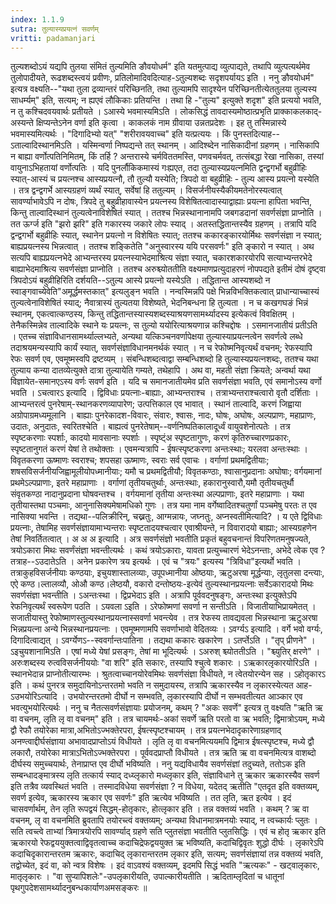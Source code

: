 ```yaml
---
index: 1.1.9
sutra: तुल्यास्यप्रयत्नं सवर्णम्
vritti: padamanjari
---
```


 तुल्यशब्दोऽयं यद्यपि तुलया संमितं तुल्यमिति ङौवयोधर्म" इति यतमुत्पाद्य व्युत्पाद्यते, तथापि व्युत्पत्यर्थमेव तुलोपादीयते, रूढशब्दस्त्वयं प्रवीणः, प्रतिलोमादिवदित्याह-ऽतुल्यशब्दः सदृशपर्यायऽ इति । ननु ङौवयोधर्म" इत्यत्र वक्ष्यति--"यथा तुला द्रव्यान्तरं परिच्छिनति, तथा तुल्यामपि सादृश्येन परिच्छिनतीत्येततुलया तुल्यस्य साधर्म्यम्" इति, सत्यम्; न ह्यएवं लौकिकाः प्रतियन्ति । तथा हि -"तुल्य" इत्युक्ते शदृश" इति प्रत्ययो भवति, न तु कश्चिदवयवार्थः प्रतीयते । ऽआस्ये भवमास्यमिऽति । लोकसिद्धं तावदास्यमोष्ठात्प्रभृति प्राक्काकलकाद्-अस्यन्ते क्षिप्यन्तेऽनेन वर्णा इति कृत्वा । काकलकं नाम ग्रीवाया उन्नतप्रदेशः । इह तु तस्मिन्नास्ये भवमास्यमित्यर्थः । "दिगादिभ्यो यत्" "शरीरावयवाच्च" इति यत्प्रत्ययः । किं पुनस्तदित्याह--ऽताल्वादिस्थानमिऽति । यस्मिन्वर्णा निष्पद्यन्ते तत् स्थानम् । आदिश्ब्देन नासिकादीनां ग्रहणम् । नासिकापि न बाह्या वर्णोत्पतिनिमितम्, किं तर्हि ? अन्तरास्ये चर्मविततमस्ति, पणवचर्मवत्, तत्संबद्धा रेखा नासिका, तस्यां वायुनाऽभिहतायां वर्णोत्पतिः । यदि पुनर्लौकिकमास्यं गःह्यएत, तदा तुल्यास्यप्रयत्नमिति द्वन्द्वगर्भो बहुव्रीहिः स्यात्-आस्यं च प्रयत्नश्च आस्यप्रयत्नौ, तौ तुल्यौ यस्येति; त्रिपदो वा बहुव्रीहिः - तुल्य आस्य प्रयत्नो यस्येति । तत्र द्वन्द्वगर्भे आस्यग्रहणं व्यर्थं स्यात्, सर्वेषां हि ततुल्यम् । विसर्जनीयस्यैकीयमतेनोरस्यत्वात् सावर्ण्याभावेऽपि न दोषः, त्रिपदे तु बहुव्रीहावास्येन प्रयत्नस्य विशेषितत्वादास्याद्वाह्याः प्रयत्ना हापिता भवन्ति, किन्तु ताल्वादिस्थानं तुल्यत्वेनाविशेषितं स्यात् । ततश्च भिन्नस्थानानामपि जबगडदानां सवर्णसंज्ञा प्राप्नोति । तत ऊर्ग्ज इति "झरो झरि" इति गकारस्य जकारे लोपः स्याद् । अतस्तद्धितान्तस्यैव ग्रहणम् । तत्रापि यदि द्वन्द्वगर्भो बहुव्रीहिः स्यात्, स्थानेन प्रयत्नो न विशेषितः स्यात्; ततश्च ककारङ्कारयोर्मिथः सवर्णसंज्ञा न स्यात्; बाह्यप्रयत्नस्य भिन्नत्वात् । ततश्च शङ्कितेति "अनुस्वारस्य ययि परसवर्णः" इति ङ्कारो न स्यात् । अथ सत्यपि बाह्यप्रयत्नभेदे आभ्यन्तरस्य प्रयत्नस्याभेदमाश्रित्य संज्ञा स्यात्, चकारशकारयोरपि सत्याभ्यन्तरभेदे बाह्याभेदमाश्रित्य सवर्णसंज्ञा प्राप्नोति । ततश्च अरुश्च्योततीति वक्ष्यमाणप्रत्युदाहरणं नोपपद्यते इतीमं दोषं दृष्ट्वा त्रिपदोऽयं बहुव्रीहिरिति दर्शयति--ऽतुल्य आस्ये प्रयत्नो यस्येऽति । तद्धितान्त आस्यशब्दो न स्वाङ्गवाच्येवेति"अमूर्द्धमस्तकात्" इत्यलुङ्न भवति । नन्वस्मिन्नपि पक्षे भिन्नविभक्तिकत्वात् प्राधान्याच्चास्यं तुल्यत्वेनाविशेषितं स्याद्; नैवात्रास्यं तुल्यतया विशेष्यते, भेदनिबन्धना हि तुल्यता । न च कखगघङं भिन्नं स्थानम्, एकत्वात्कण्ठस्य, किन्तु तद्धितान्तस्यास्यशब्दस्याश्रयणसामर्थ्यादस्य इत्येकत्वं विवक्षितम् । तेनैकस्मिन्नेव ताल्वादिके स्थाने यः प्रयत्नः, स तुल्यो ययोरित्याश्रयणान्न कश्चिद्दोषः । ऽसमानजातीयं प्रतीऽति । एतच्च संज्ञाविधानसामर्थ्याल्लभ्यते, अन्यथा यत्किञ्चनवर्णापेक्षया तुल्यास्याप्रयत्नत्वेन सवर्णत्वे लब्धे तदाश्रयमन्यस्यापि कार्यं स्यात्, सवर्णसंज्ञाविधानमनर्थकं स्यात् । न च रेफोष्मनिवृत्यर्थं वचनम्; रेफस्यापि रेफः सवर्ण एव, एवमूष्मस्वपि द्रष्टव्यम् । संबन्धिशब्दत्वाद्वा सम्बन्धिशब्दो हि तुल्यास्यप्रयत्नशब्दः, ततश्च यथा तुल्याय कन्या दातव्येत्युक्ते दात्रा तुल्यायेति गम्यते, तथेहापि । अथ वा, महती संज्ञा क्रियते; अन्वर्था यथा विज्ञायेत-समानएऽस्य वर्णः सवर्ण इति । यदि च समानजातीयमेव प्रति सवर्णसंज्ञा भवति, एवं समानोऽस्य वर्णो भवति । ऽचत्वारऽ इत्यादि । द्विविधाः प्रयत्नाः-बाह्याः, आभ्यन्तराश्च । तत्राभ्यन्तराश्चत्वारो वृतौ दर्शिताः । आभ्यन्तरत्वं पुनरेषाम्-स्थानकरणव्यापारेण; उत्पत्तिकाल एव भावात् । स्थानं ताल्वादि, करणं जिह्वाया अग्रोपाग्रमध्यमूलानि । बाह्याः पुनरेकादश-विवारः, संवारः, श्वासः, नादः, घोषः, अघोषः, अल्पप्राणः, महाप्राणः, उदातः, अनुदातः, स्वरितश्चेति । बाह्यत्वं पुनरेतेषाम्--वर्णनिष्पतिकालादूर्ध्वं वायुवशेनोत्पतेः । तत्र स्पृष्टकरणाः स्पर्शाः, कादयो मावसानाः स्पर्शाः । स्पृष्ट्ंअ स्पृष्टतागुणः, करणं कृतिरुच्चारणप्रकारः, स्पृष्टतानुगतं करणं येषां ते तथोक्ताः । एवमन्यत्रापि - ईषत्स्पृष्टकरणा अन्तःस्थाः; यरलवा अन्तःस्थाः । विवृतकरणा ऊष्माणः स्वराश्च; शपसहा ऊष्माणः, स्वराः सर्व एवाचः । वर्गाणां प्रथमद्वितीयाः; शषसविसर्जनीयजिह्वामूलीयोपध्मानीयाः; यमौ च प्रथमद्वितीयौ; विवृतकण्ठाः, श्वासानुप्रदानाः अघोषाः; वर्गयमानां प्रथमेऽल्पप्राणाः, इतरे महाप्राणाः । वर्गाणां तृतीयचतुर्थाः, अन्तःस्थाः, हकारानुस्वारौ,यमौ तृतीयचतुर्थौ संवृतकण्ठा नादानुप्रदाना घोषवन्तश्च । वर्गयमानां तृतीया अन्तःस्था अल्पप्राणाः, इतरे महाप्राणाः । यथा तृतीयास्तथा पञ्चमाः, आनुनासिक्यमेषामधिको गुणः । तत्र यमा नाम वर्गेष्वादितश्चतुर्णां पञ्चमेषु परतः त एव नासिक्या भवन्ति । तद्यथा--पलिक्रीरिन्, चख्नतुः, आग्मन्नायः, जघ्नतुः, अप्नस्वतीमित्यादि? । य एते द्विविधाः प्रयत्नाः, तेषामिह सवर्णसंज्ञायामाभ्यन्तराः स्पृष्टतादयश्चत्वार एवाश्रीयन्ते, न विवारादयो बाह्याः; आस्यग्रहणेन तेषां निवर्तितत्वात् । अ अ अ इत्यादि । अत्र सवर्णसंज्ञो भवतीति प्रकृतं बहुवचनान्तं विपरिणतमनुषज्यते, त्रयोऽकारा मिथः सवर्णंसंज्ञा भवन्तीत्यर्थः । कथं त्रयोऽकाराः, यावता प्रत्युच्चारणं भेदेऽनन्ताः, अभेदे त्वेक एव ? तत्राह--ऽउदातेऽति । अनेन प्रकारेण त्रय इत्यर्थः । एवं च "त्रयः" इत्यस्य "त्रिविधा"इत्यर्थो भवति । तत्राकुहविसर्जनीयाः कण्ठयाः, इचुयशास्तालव्याः, उपूपध्मानीया ओष्ठयाः, ऋटुअरषा मूर्द्धन्याः, लृतुलसा दन्त्याः, एऐ कण्ठ।ल्तालव्यौ, ओऔ कण्ठ।लेष्ठयौ, वकारो दन्तोष्ठयः-इत्येवं तुल्यस्थानप्रयत्नाः सर्वेऽकारादयो मिथः सवर्णसंज्ञा भवन्तीति । ऽअन्तःस्था । द्विप्रभेदाऽ इति । अत्रापि पूर्ववदनुषङ्गः, अन्तःस्था इत्युक्तेऽपि रेफनिवृत्यर्थं स्वरूपेण पठति । ऽयवला ऽइति । ऽरेफोष्मणां सवर्णा न सन्तीऽति । विजातीयाभिप्रायमेतत् । सजातीयास्तु रेफोष्माणस्तुल्यस्थानप्रयत्नास्सवर्णा भवन्त्येव । तत्र रेफस्य तावद्यवला भिन्नस्थाना ऋटुअरषा भिन्नप्रयत्ना अन्ये भिन्नस्थानप्रयत्नाः । एवमूष्मणामपि सवर्णाभावो वेदितव्यः । ऽवर्ग्यऽ इत्यादि । वर्गे भवो वर्ग्यः, दिगादित्वाद्यत् । ऽवर्ग्येणऽ--स्ववर्गान्तःपातिना । तद्यथा ककारः खकारेण । ऽतर्प्तेऽति । "तृप् प्रीणने" । ऽइचुयशानामिऽति । एषां मध्ये येषां प्रसङ्गः, तेषां मा भूदित्यर्थः । ऽअरुश् श्च्योततीऽति ।  "श्च्युतिर् क्षरणे" । अरुःशब्दस्य रुत्वविसर्जनीययोः "वा शरि" इति सकारः, तस्यापि श्चुत्वे शकारः । ऽऋकारलृकारयोरिऽति । स्थानभेदान्न प्राप्नोतीत्यारम्भः । श्रुतत्वाच्चानयोरेवमिथः सवर्णसंज्ञा विधीयते, न त्वेतयोरन्येन सह । ऽहोतृकारऽ इति । कथं पुनरत्र समुदायिनोऽन्तरतमो भवति न समुदायस्य, तत्रापि ऋकारस्यैव न लृकारस्येत्यत आह-ऽउभयोरिऽत्यादि । उभयोरन्तरतमो दीर्घो न सम्भवति, लृकारस्यापि दीर्घो न सम्भवतीत्यत आञ्कार एव भवत्युभयोरित्यर्थः । ननु च नैतत्सवर्णसंज्ञायाः प्रयोजनम्, कथम् ? "अकः सवर्णे" इत्यत्र तु वक्ष्यति "ऋति ऋ वा वचनम्, लृति लृ वा वचनम्" इति । तत्र चायमर्थः-अकां सवर्णे ऋति परतो वा ऋ भवति; द्विमात्रोऽयम्, मध्ये द्वौ रेफौ तयोरेका मात्रा,अभितोऽज्भक्तेरपरा, ईषत्स्पृष्टश्चायम् । तत्र प्रयत्नभेदादृकारेणाग्रहणाद् अनण्त्वाद्दीर्घसंज्ञाया अभावादप्राप्तोऽयं विधीयते । लृति लृ वा वचनमित्ययमपि द्विमात्र ईषत्स्पृष्टश्च, मध्ये द्वौ लकारौ, तयोरेका मात्राऽभितोऽज्भक्तेरपरा । पूर्ववदप्राप्तौ विधीयते । तत्र ऋति ऋ वा वचनमित्यत्र वाशब्दो दीर्घस्य समुच्चयार्थः, तेनाप्राप्त एव दीर्घो भविष्यति । ननु यद्यविधायैव सवर्णसंज्ञां तदुच्यते, ततोऽक इति सम्बन्धादङ्मात्रस्य लृति तत्कार्य स्याद् दध्य्लृकारो मध्व्लृकार इति, संज्ञाविधाने तु ऋकार ऋकारस्यैव सवर्ण इति तत्रैव व्यवस्थितं भवति । तस्मादविधेया सवर्णसंज्ञा ? न विधेया, यदेतद् ऋतीति "एतदृत इति वक्तव्यम्, सवर्ण इत्येव, ऋकारस्य ऋकार एव सवर्णः" इति ऋत्येव भविष्यति । तत लृति, ऋत इत्येव । इदं चासवर्णार्थम्, तेन लृति रूपद्वयं सिद्धम्-होतृकारः, होत्लृकार इति । तन्न वक्तव्यं भवति । कथम् ? ऋ वा वचनम्, लृ वा वचनमिति ब्रुवतापि तयोरच्त्वं वक्तव्यम्; अन्यथा विधानमात्रमनयोः स्याद्, न त्वच्कार्यः प्लुतः । सति त्वच्त्वे ताभ्यां त्रिमात्रयोरपि सावर्ण्याद् ग्रहणे सति प्लुतसंज्ञा भवतीति प्लुतसिद्धिः । एवं च होतृ ऋकार इति ऋकारयो रेफद्वययुक्तत्वाद्विवृतत्वाच्च कदाचिद्रेफद्वययुक्त ऋ भविष्यति, कदाचिद्विवृतः शुद्धो दीर्घः । लृकारेऽपि कदाचिदृकारान्तरतम ऋकारः, कदाचिद् लृकारान्तरतम लृकार इति, सत्यम्; सवर्णसंज्ञायां तन्न वक्तव्यं भवति, तद्वोच्येत, इदं वा, को न्वत्र विशेषः । इदं वाऽवश्यं वक्तव्यम्, इदमपि सिद्धं भवति "ऋत्यकः" - खट्वालृकारः, मातृलृकारः । "वा सुप्यापिशलेः"-उपलृकारीयति, उपाल्कारीयतीति । ऋदिताम्लृदितां च धातूनां पृथगुपदेशसामर्थ्यादनुबन्धकार्याणअमसङ्करः ॥